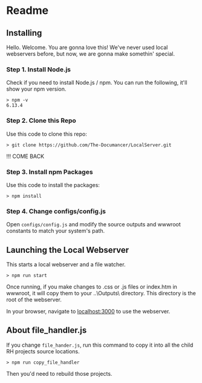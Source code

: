 # Readme
## Installing
Hello. Welcome. You are gonna love this! We've never used local webservers before, but now, we are gonna make somethin' special. 
### Step 1. Install Node.js
Check if you need to install Node.js / npm. You can run the following, it'll show your npm version.
```
> npm -v
6.13.4
```
### Step 2. Clone this Repo
Use this code to clone this repo:
```
> git clone https://github.com/The-Documancer/LocalServer.git
```
!!! COME BACK

### Step 3. Install npm Packages
Use this code to install the packages:
```
> npm install
```

### Step 4. Change configs/config.js
Open `configs/config.js` and modify the source outputs and wwwroot constants to match your system's path.


## Launching the Local Webserver
This starts a local webserver and a file watcher.
```
> npm run start
```
Once running, if you make changes to .css or .js files or index.htm in wwwroot, it will copy them to your ..\Outputs\ directory. This directory is the root of the webserver.

In your browser, navigate to [localhost:3000](localhost:3000) to use the webserver.

## About file_handler.js
If you change `file_hander.js`, run this command to copy it into all the child RH projects source locations.

```
> npm run copy_file_handler
```

Then you'd need to rebuild those projects.

